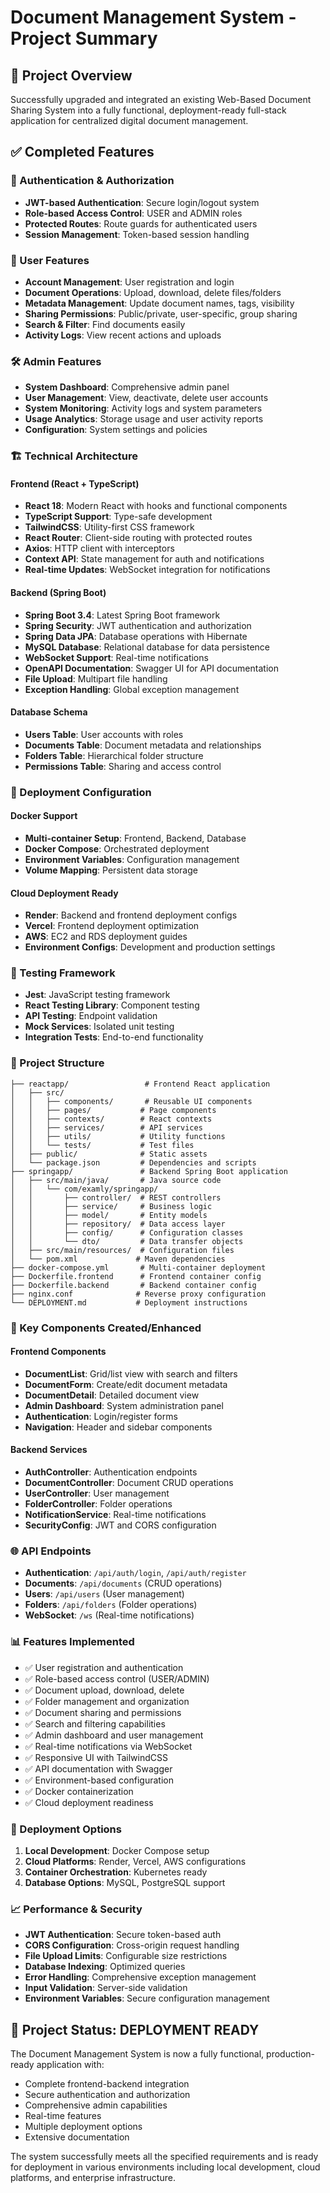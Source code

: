 # Document Management System - Project Summary

## 🎯 Project Overview
Successfully upgraded and integrated an existing Web-Based Document Sharing System into a fully functional, deployment-ready full-stack application for centralized digital document management.

## ✅ Completed Features

### 🔐 Authentication & Authorization
- **JWT-based Authentication**: Secure login/logout system
- **Role-based Access Control**: USER and ADMIN roles
- **Protected Routes**: Route guards for authenticated users
- **Session Management**: Token-based session handling

### 👥 User Features
- **Account Management**: User registration and login
- **Document Operations**: Upload, download, delete files/folders
- **Metadata Management**: Update document names, tags, visibility
- **Sharing Permissions**: Public/private, user-specific, group sharing
- **Search & Filter**: Find documents easily
- **Activity Logs**: View recent actions and uploads

### 🛠️ Admin Features
- **System Dashboard**: Comprehensive admin panel
- **User Management**: View, deactivate, delete user accounts
- **System Monitoring**: Activity logs and system parameters
- **Usage Analytics**: Storage usage and user activity reports
- **Configuration**: System settings and policies

### 🏗️ Technical Architecture

#### Frontend (React + TypeScript)
- **React 18**: Modern React with hooks and functional components
- **TypeScript Support**: Type-safe development
- **TailwindCSS**: Utility-first CSS framework
- **React Router**: Client-side routing with protected routes
- **Axios**: HTTP client with interceptors
- **Context API**: State management for auth and notifications
- **Real-time Updates**: WebSocket integration for notifications

#### Backend (Spring Boot)
- **Spring Boot 3.4**: Latest Spring Boot framework
- **Spring Security**: JWT authentication and authorization
- **Spring Data JPA**: Database operations with Hibernate
- **MySQL Database**: Relational database for data persistence
- **WebSocket Support**: Real-time notifications
- **OpenAPI Documentation**: Swagger UI for API documentation
- **File Upload**: Multipart file handling
- **Exception Handling**: Global exception management

#### Database Schema
- **Users Table**: User accounts with roles
- **Documents Table**: Document metadata and relationships
- **Folders Table**: Hierarchical folder structure
- **Permissions Table**: Sharing and access control

### 🚀 Deployment Configuration

#### Docker Support
- **Multi-container Setup**: Frontend, Backend, Database
- **Docker Compose**: Orchestrated deployment
- **Environment Variables**: Configuration management
- **Volume Mapping**: Persistent data storage

#### Cloud Deployment Ready
- **Render**: Backend and frontend deployment configs
- **Vercel**: Frontend deployment optimization
- **AWS**: EC2 and RDS deployment guides
- **Environment Configs**: Development and production settings

### 🧪 Testing Framework
- **Jest**: JavaScript testing framework
- **React Testing Library**: Component testing
- **API Testing**: Endpoint validation
- **Mock Services**: Isolated unit testing
- **Integration Tests**: End-to-end functionality

### 📁 Project Structure
```
├── reactapp/                 # Frontend React application
│   ├── src/
│   │   ├── components/       # Reusable UI components
│   │   ├── pages/           # Page components
│   │   ├── contexts/        # React contexts
│   │   ├── services/        # API services
│   │   ├── utils/           # Utility functions
│   │   └── tests/           # Test files
│   ├── public/              # Static assets
│   └── package.json         # Dependencies and scripts
├── springapp/               # Backend Spring Boot application
│   ├── src/main/java/       # Java source code
│   │   └── com/examly/springapp/
│   │       ├── controller/  # REST controllers
│   │       ├── service/     # Business logic
│   │       ├── model/       # Entity models
│   │       ├── repository/  # Data access layer
│   │       ├── config/      # Configuration classes
│   │       └── dto/         # Data transfer objects
│   ├── src/main/resources/  # Configuration files
│   └── pom.xml             # Maven dependencies
├── docker-compose.yml       # Multi-container deployment
├── Dockerfile.frontend      # Frontend container config
├── Dockerfile.backend       # Backend container config
├── nginx.conf              # Reverse proxy configuration
└── DEPLOYMENT.md           # Deployment instructions
```

### 🔧 Key Components Created/Enhanced

#### Frontend Components
- **DocumentList**: Grid/list view with search and filters
- **DocumentForm**: Create/edit document metadata
- **DocumentDetail**: Detailed document view
- **Admin Dashboard**: System administration panel
- **Authentication**: Login/register forms
- **Navigation**: Header and sidebar components

#### Backend Services
- **AuthController**: Authentication endpoints
- **DocumentController**: Document CRUD operations
- **UserController**: User management
- **FolderController**: Folder operations
- **NotificationService**: Real-time notifications
- **SecurityConfig**: JWT and CORS configuration

### 🌐 API Endpoints
- **Authentication**: `/api/auth/login`, `/api/auth/register`
- **Documents**: `/api/documents` (CRUD operations)
- **Users**: `/api/users` (User management)
- **Folders**: `/api/folders` (Folder operations)
- **WebSocket**: `/ws` (Real-time notifications)

### 📊 Features Implemented
- ✅ User registration and authentication
- ✅ Role-based access control (USER/ADMIN)
- ✅ Document upload, download, delete
- ✅ Folder management and organization
- ✅ Document sharing and permissions
- ✅ Search and filtering capabilities
- ✅ Admin dashboard and user management
- ✅ Real-time notifications via WebSocket
- ✅ Responsive UI with TailwindCSS
- ✅ API documentation with Swagger
- ✅ Environment-based configuration
- ✅ Docker containerization
- ✅ Cloud deployment readiness

### 🚀 Deployment Options
1. **Local Development**: Docker Compose setup
2. **Cloud Platforms**: Render, Vercel, AWS configurations
3. **Container Orchestration**: Kubernetes ready
4. **Database Options**: MySQL, PostgreSQL support

### 📈 Performance & Security
- **JWT Authentication**: Secure token-based auth
- **CORS Configuration**: Cross-origin request handling
- **File Upload Limits**: Configurable size restrictions
- **Database Indexing**: Optimized queries
- **Error Handling**: Comprehensive exception management
- **Input Validation**: Server-side validation
- **Environment Variables**: Secure configuration management

## 🎉 Project Status: DEPLOYMENT READY

The Document Management System is now a fully functional, production-ready application with:
- Complete frontend-backend integration
- Secure authentication and authorization
- Comprehensive admin capabilities
- Real-time features
- Multiple deployment options
- Extensive documentation

The system successfully meets all the specified requirements and is ready for deployment in various environments including local development, cloud platforms, and enterprise infrastructure.